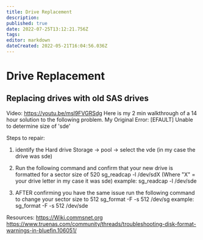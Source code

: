 ```yaml
---
title: Drive Replacement
description: 
published: true
date: 2022-07-25T13:12:21.756Z
tags: 
editor: markdown
dateCreated: 2022-05-21T16:04:56.036Z
---
```

# Drive Replacement

## Replacing drives with old SAS drives
Video: https://youtu.be/msl9FVGRSdg
Here is my 2 min walkthrough of a 14 hour solution to the following problem.
My Original Error: [EFAULT] Unable to determine size of 'sde'

Steps to repair:
1) identify the Hard drive 
	Storage -> pool -> select the vde
	(in my case the drive was sde)
2) Run the following command and confirm that your new drive is formatted for a sector size of 520
	sg_readcap -l /dev/sdX (Where "X" = your drive letter in my case it was sde)
	example: sg_readcap -l /dev/sde

3) AFTER confirming you have the same issue run the following command to change your sector size to 512
	sg_format -F -s 512 /dev/sg
	example: sg_format -F -s 512 /dev/sde


Resources: 
https://Wiki.commsnet.org
https://www.truenas.com/community/threads/troubleshooting-disk-format-warnings-in-bluefin.106051/


